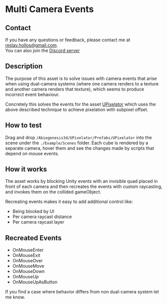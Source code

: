 # Multi Camera Events

## Contact
If you have any questions or feedback, please contact me at reslav.hollos@gmail.com.  
You can also join the [Discord server](https://discord.gg/uFEDDpS8ad)  

## Description
The purpose of this asset is to solve issues with camera events that arise when using
dual-camera systems (where one camera renders to a texture and another camera renders that texture),
which seems to produce incorrect event behaviour.

Concretely this solves the events for the asset [UPixelator](https://assetstore.unity.com/packages/slug/243562)
which uses the above described technique to achieve pixelation with subpixel offset.

## How to test
Drag and drop `/Abiogenesis3d/UPixelator/Prefabs/UPixelator` into the scene under the `./Example/Scenes` folder.
Each cube is rendered by a separate camera, hover them and see the changes made by scripts that depend on mouse events.

## How it works
The asset works by blocking Unity events with an invisible quad placed in front of each camera
and then recreates the events with custom raycasting, and invokes them on the collided gameObject.

Recreating events makes it easy to add additional control like:
- Being blocked by UI
- Per camera raycast distance
- Per camera raycast layer

## Recreated Events
- OnMouseEnter
- OnMouseExit
- OnMouseOver
- OnMouseMove
- OnMouseDown
- OnMouseUp
- OnMouseUpAsButton

If you find a case where behavior differs from non dual-camera system let me know.
